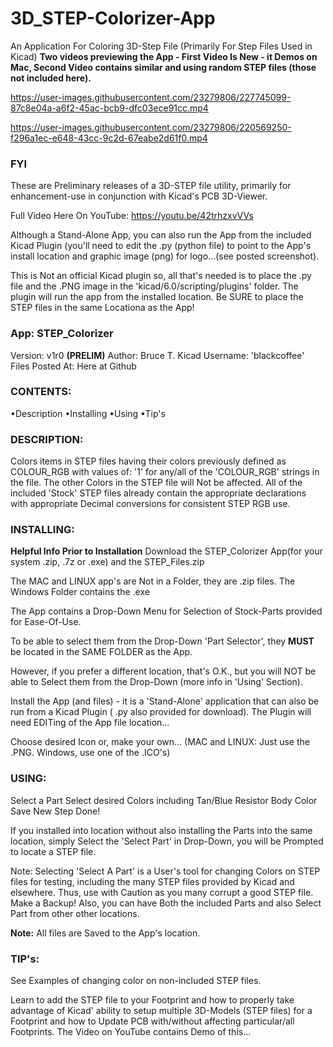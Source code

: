 # 3D_STEP-Colorizer-App
An Application For Coloring 3D-Step File (Primarily For Step Files Used in Kicad)
**Two videos previewing the App - First Video Is New - it Demos on Mac, Second Video contains similar and using random STEP files
(those not included here).**



https://user-images.githubusercontent.com/23279806/227745099-87c8e04a-a6f2-45ac-bcb9-dfc03ece91cc.mp4

https://user-images.githubusercontent.com/23279806/220569250-f296a1ec-e648-43cc-9c2d-67eabe2d61f0.mp4

### FYI
These are Preliminary releases of a 3D-STEP file utility, primarily for enhancement-use in conjunction with Kicad's PCB 3D-Viewer.

Full Video Here On YouTube: https://youtu.be/42trhzxvVVs

Although a Stand-Alone App, you can also run the App from the included Kicad Plugin (you'll need to edit the .py (python file) to point to the App's install location and graphic image (png) for logo...(see posted screenshot).

This is Not an official Kicad plugin so, all that's needed is to place the .py file and the .PNG image in the 'kicad/6.0/scripting/plugins' folder.
The plugin will run the app from the installed location. Be SURE to place the STEP files in the same Locationa as the App!

### App: STEP_Colorizer
Version:  v1r0 **(PRELIM)**
Author: Bruce T.   Kicad Username:  'blackcoffee'
Files Posted At: Here at Github

### CONTENTS:
•Description
•Installing
•Using
•Tip's

### DESCRIPTION:
Colors items in STEP files having their colors previously defined as COLOUR_RGB
with values of: '1' for any/all of the 'COLOUR_RGB' strings in the file. The other Colors
in the STEP file will Not be affected.
All of the included 'Stock' STEP files already contain the appropriate declarations with appropriate Decimal
conversions for consistent STEP RGB use.

### INSTALLING:
**Helpful Info Prior to Installation**
Download the STEP_Colorizer App(for your system .zip, .7z or .exe) and the STEP_Files.zip

The MAC and LINUX app's are Not in a Folder, they are .zip files.
The Windows Folder contains the .exe

The App contains a Drop-Down Menu for Selection of Stock-Parts provided for Ease-Of-Use.

To be able to select them from the Drop-Down 'Part Selector', they **MUST** be
located in the SAME FOLDER as the App.

However, if you prefer a different location, that's O.K., but you will NOT
be able to Select them from the Drop-Down (more info in 'Using' Section).

Install the App (and files) - it is a 'Stand-Alone' application that can also
be run from a Kicad Plugin ( .py also provided for download).
The Plugin will need EDITing of the App file location...

Choose desired Icon or, make your own... (MAC and LINUX: Just use the .PNG.   Windows, use one of the .ICO's)

### USING:
Select a Part
Select desired Colors including Tan/Blue Resistor Body Color
Save New Step
Done!

If you installed into location without also installing the Parts into the same
location, simply Select the 'Select Part' in Drop-Down, you will be Prompted
to locate a STEP file.

Note: Selecting 'Select A Part' is a User's tool for changing Colors on STEP files
for testing, including the many STEP files provided by Kicad and elsewhere.
Thus, use with Caution as you many corrupt a good STEP file. Make a Backup!
Also, you can have Both the included Parts and also Select Part from other
other locations.

**Note:** All files are Saved to the App's location.

### TIP's:
See Examples of changing color on non-included STEP files.

Learn to add the STEP file to your Footprint and how to properly take
advantage of Kicad' ability to setup multiple 3D-Models (STEP files) for
a Footprint and how to Update PCB with/without affecting particular/all
Footprints. The Video on YouTube contains Demo of this...
